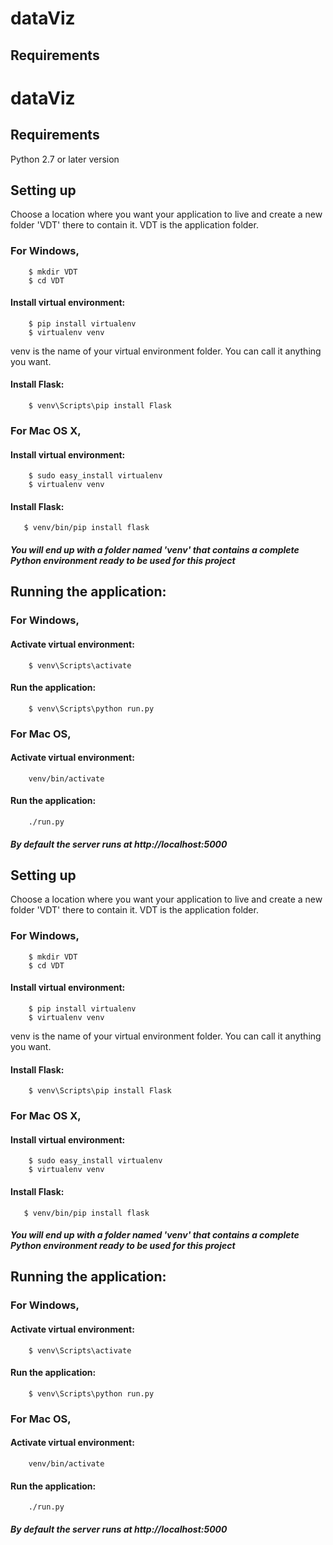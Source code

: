 # dataViz

## Requirements

# dataViz

## Requirements

Python 2.7 or later version


## Setting up

Choose a location where you want your application to live and create a new folder 'VDT' there to contain it. 
VDT is the application folder.

### For Windows,

        $ mkdir VDT
        $ cd VDT
        
#### Install virtual environment:

        $ pip install virtualenv
        $ virtualenv venv
        
venv is the name of your virtual environment folder. You can call it anything you want.


#### Install Flask:

        $ venv\Scripts\pip install Flask 
        
  
  
### For Mac OS X,

#### Install virtual environment:

        $ sudo easy_install virtualenv
        $ virtualenv venv
    
#### Install Flask:

       $ venv/bin/pip install flask

##### You will end up with a folder named 'venv' that contains a complete Python environment ready to be used for this project


## Running the application:

### For Windows,

#### Activate virtual environment:

        $ venv\Scripts\activate

#### Run the application:

        $ venv\Scripts\python run.py
   
   
### For Mac OS,

#### Activate virtual environment:

        venv/bin/activate

#### Run the application:

        ./run.py


##### By default the server runs at http://localhost:5000





## Setting up

Choose a location where you want your application to live and create a new folder 'VDT' there to contain it. 
VDT is the application folder.

### For Windows,

        $ mkdir VDT
        $ cd VDT
        
#### Install virtual environment:

        $ pip install virtualenv
        $ virtualenv venv
        
venv is the name of your virtual environment folder. You can call it anything you want.


#### Install Flask:

        $ venv\Scripts\pip install Flask 
        
  
  
### For Mac OS X,

#### Install virtual environment:

        $ sudo easy_install virtualenv
        $ virtualenv venv
    
#### Install Flask:

       $ venv/bin/pip install flask

##### You will end up with a folder named 'venv' that contains a complete Python environment ready to be used for this project


## Running the application:

### For Windows,

#### Activate virtual environment:

        $ venv\Scripts\activate

#### Run the application:

        $ venv\Scripts\python run.py
   
   
### For Mac OS,

#### Activate virtual environment:

        venv/bin/activate

#### Run the application:

        ./run.py


##### By default the server runs at http://localhost:5000


